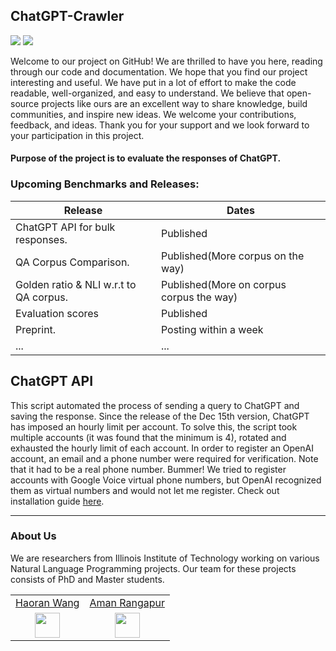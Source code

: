 ## ChatGPT-Crawler

![](https://img.shields.io/badge/Languages-%20English-red) 
![](https://img.shields.io/badge/ChatGPT-Corpus%2C%20Detector-blue)


Welcome to our project on GitHub! We are thrilled to have you here, reading through our code and documentation. We hope that you find our project interesting and useful. We have put in a lot of effort to make the code readable, well-organized, and easy to understand. We believe that open-source projects like ours are an excellent way to share knowledge, build communities, and inspire new ideas. We welcome your contributions, feedback, and ideas. Thank you for your support and we look forward to your participation in this project.<br>


#### Purpose of the project is to evaluate the responses of ChatGPT.






### Upcoming Benchmarks and Releases:

| Release               | Dates      |
|-----------------------|------------|
| ChatGPT API for bulk responses. | Published |
| QA Corpus Comparison. | Published(More corpus on the way) |
| Golden ratio & NLI w.r.t to QA corpus. | Published(More on corpus corpus the way) |
| Evaluation scores | Published |
| Preprint. | Posting within a week |
|...|...|

## ChatGPT API
This script automated the process of sending a query to ChatGPT and saving the response. Since the release of the Dec 15th version, ChatGPT has imposed an hourly limit per account. To solve this, the script took multiple accounts (it was found that the minimum is 4), rotated and exhausted the hourly limit of each account. In order to register an OpenAI account, an email and a phone number were required for verification. Note that it had to be a real phone number. Bummer! We tried to register accounts with Google Voice virtual phone numbers, but OpenAI recognized them as virtual numbers and would not let me register.  Check out installation guide [here](./chatGPT-crawler/README.md).



---

### About Us

We are researchers from Illinois Institute of Technology working on various Natural Language Programming projects. Our team for these projects consists of PhD and Master students. <br>

|   |   |
|:-:|:-:|
| [Haoran Wang](https://github.com/wang2226/) | [Aman Rangapur](https://github.com/aman-17/) |
|<img src="https://avatars.githubusercontent.com/u/21370476?v=4" alt="" width="40"/>|<img src="https://avatars.githubusercontent.com/u/44740048?v=4" alt="" width="40"/>|










